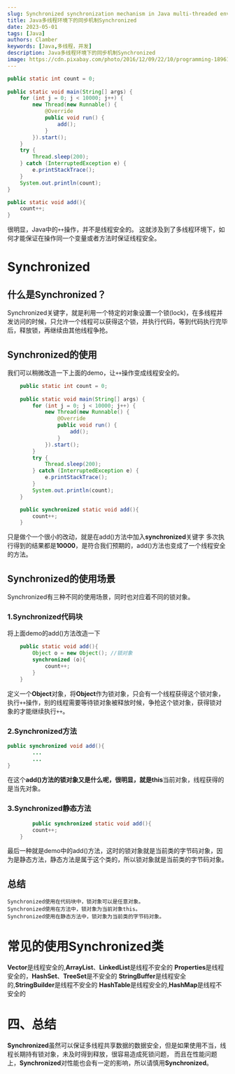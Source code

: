 ```yaml
---
slug: Synchronized synchronization mechanism in Java multi-threaded environment
title: Java多线程环境下的同步机制Synchronized
date: 2023-05-01
tags: [Java]
authors: Clamber
keywords: [Java,多线程，并发]
description: Java多线程环境下的同步机制Synchronized
image: https://cdn.pixabay.com/photo/2016/12/09/22/10/programming-1896158_1280.jpg
---
```


<!-- truncate -->

```java
public static int count = 0;
	
public static void main(String[] args) {
	for (int j = 0; j < 10000; j++) {
		new Thread(new Runnable() {
			@Override
			public void run() {
				add();
			}
		}).start();
	}
	try {
		Thread.sleep(200);
	} catch (InterruptedException e) {
		e.printStackTrace();
	}
	System.out.println(count);
}

public static void add(){
	count++;
}
```
很明显，Java中的`++`操作，并不是线程安全的。
这就涉及到了多线程环境下，如何才能保证在操作同一个变量或者方法时保证线程安全。

# Synchronized
## 什么是Synchronized？
Synchronized关键字，就是利用一个特定的对象设置一个锁(lock)，在多线程并发访问的时候，只允许一个线程可以获得这个锁，并执行代码，等到代码执行完毕后，释放锁，再继续由其他线程争抢。

## Synchronized的使用
我们可以稍微改造一下上面的demo，让`++`操作变成线程安全的。

```java
	public static int count = 0;
	
	public static void main(String[] args) {
		for (int j = 0; j < 10000; j++) {
			new Thread(new Runnable() {
				@Override
				public void run() {
					add();
				}
			}).start();
		}
		try {
			Thread.sleep(200);
		} catch (InterruptedException e) {
			e.printStackTrace();
		}
		System.out.println(count);
	}

	public synchronized static void add(){
		count++;
	}
```
只是做个一个很小的改动，就是在add()方法中加入**synchronized**关键字
多次执行得到的结果都是**10000**，是符合我们预期的，add()方法也变成了一个线程安全的方法。

## Synchronized的使用场景
Synchronized有三种不同的使用场景，同时也对应着不同的锁对象。

### 1.Synchronized代码块
将上面demo的add()方法改造一下
```java
	public static void add(){
		Object o = new Object(); //锁对象
		synchronized (o){
			count++;
		}
	}
```
定义一个**Object**对象，将**Object**作为锁对象，只会有一个线程获得这个锁对象，执行`++`操作，别的线程需要等待锁对象被释放时候，争抢这个锁对象，获得锁对象的才能继续执行`++`。

### 2.Synchronized方法

```java
public synchronized void add(){
		...
		...
}
```

在这个**add()**方法的锁对象又是什么呢，很明显，就是**this**当前对象，线程获得的是当先对象。

### 3.Synchronized静态方法
```java
		public synchronized static void add(){
		count++;
	}
```
最后一种就是demo中的add()方法，这时的锁对象就是当前类的字节码对象，因为是静态方法，静态方法是属于这个类的，所以锁对象就是当前类的字节码对象。

## 总结

```
Synchronized使用在代码块中，锁对象可以是任意对象。
Synchronized使用在方法中，锁对象为当前对象this。
Synchronized使用在静态方法中，锁对象为当前类的字节码对象。
```

# 常见的使用Synchronized类

**Vector**是线程安全的,**ArrayList**、**LinkedList**是线程不安全的
**Properties**是线程安全的，**HashSet**、**TreeSet**是不安全的
**StringBuffer**是线程安全的,**StringBuilder**是线程不安全的
**HashTable**是线程安全的,**HashMap**是线程不安全的

# 四、总结
**Synchronized**虽然可以保证多线程共享数据的数据安全，但是如果使用不当，线程长期持有锁对象，未及时得到释放，很容易造成死锁问题，
而且在性能问题上，**Synchronized**对性能也会有一定的影响，所以请慎用**Synchronized**。
